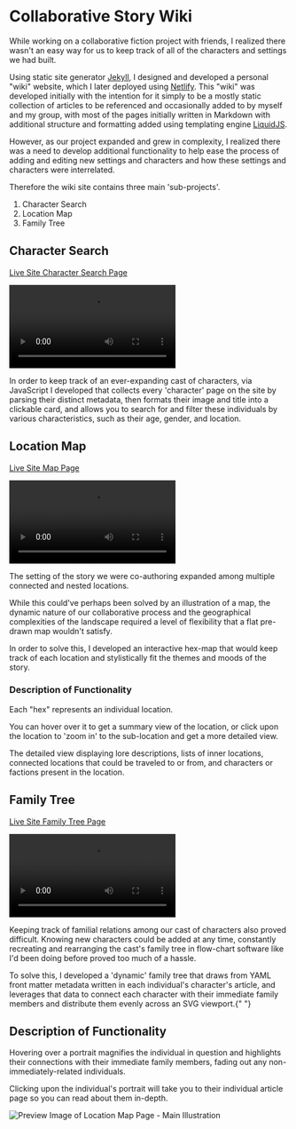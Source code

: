 # Collaborative Story Wiki



While working on a collaborative fiction project with friends, I realized there wasn't an easy way for us to keep track of all of the characters and settings we had built.

Using static site generator [Jekyll](https://jekyllrb.com/), I designed and developed a personal "wiki" website, which I later deployed using [Netlify](https://www.netlify.com/). This "wiki" was developed initially with the intention for it simply to be a mostly static collection of articles to be referenced and occasionally added to by myself and my group, with most of the pages initially written in Markdown with additional structure and formatting added using templating engine [LiquidJS](https://liquidjs.com/index.html).

However, as our project expanded and grew in complexity, I realized there was a need to develop additional functionality to help ease the process of adding and editing new settings and characters and how these settings and characters were interrelated.

Therefore the wiki site contains three main 'sub-projects'.

1.  Character Search
2.  Location Map
3.  Family Tree

## Character Search

[Live Site Character Search Page](https://fastidious-smakager-702620.netlify.app/character-search)

![Video Preview of Character Search](https://raw.githubusercontent.com/Evannessa/portfolio-private/master/public/project%20demo%20images/wiki%20videos/CharacterSearchDemo.mp4?token=GHSAT0AAAAAAB4UPIBTCVVFSQ2LAA5YIDISZCMJGAQ)

In order to keep track of an ever-expanding cast of characters, via JavaScript I developed that collects every 'character' page on the site by parsing their distinct metadata, then formats their image and title into a clickable card, and allows you to search for and filter these individuals by various characteristics, such as their age, gender, and location.

## Location Map

[Live Site Map Page](https://fastidious-smakager-702620.netlify.app/starshead-map)

![Video Preview of Location Map](https://raw.githubusercontent.com/Evannessa/portfolio-private/master/public/project%20demo%20images/wiki%20videos/LocationMapDisplay.mp4?token=GHSAT0AAAAAAB4UPIBTRHNLNF7S73PWAXOGZCMJJAA)

The setting of the story we were co-authoring expanded among multiple connected and nested locations.

While this could've perhaps been solved by an illustration of a map, the dynamic nature of our collaborative process and the geographical complexities of the landscape required a level of flexibility that a flat pre-drawn map wouldn't satisfy.

In order to solve this, I developed an interactive hex-map that would keep track of each location and stylistically fit the themes and moods of the story.

### Description of Functionality

Each "hex" represents an individual location.

You can hover over it to get a summary view of the location, or click upon the location to 'zoom in' to the sub-location and get a more detailed view.

The detailed view displaying lore descriptions, lists of inner locations, connected locations that could be traveled to or from, and characters or factions present in the location.

## Family Tree

[Live Site Family Tree Page](https://fastidious-smakager-702620.netlify.app/trees-ruto)

![Video Preview of Family Tree](https://raw.githubusercontent.com/Evannessa/portfolio-private/master/public/project%20demo%20images/wiki%20videos/FamilyTreeDisplay.mp4?token=GHSAT0AAAAAAB4UPIBSZ74JTLDT25JQEEUWZCMJIBQ)

Keeping track of familial relations among our cast of characters also proved difficult. Knowing new characters could be added at any time, constantly recreating and rearranging the cast's family tree in flow-chart software like I'd been doing before proved too much of a hassle.

To solve this, I developed a 'dynamic' family tree that draws from YAML front matter metadata written in each individual's character's article, and leverages that data to connect each character with their immediate family members and distribute them evenly across an SVG viewport.{" "}

## Description of Functionality


Hovering over a portrait magnifies the individual in question and highlights their connections with their immediate family members, fading out any non-immediately-related individuals.

Clicking upon the individual's portrait will take you to their individual article page so you can read about them in-depth.



![Preview Image of Location Map Page - Main Illustration](https://user-images.githubusercontent.com/13098820/235264971-ec214cc0-bcc6-4fbe-b356-73f9ddf02a44.png)
